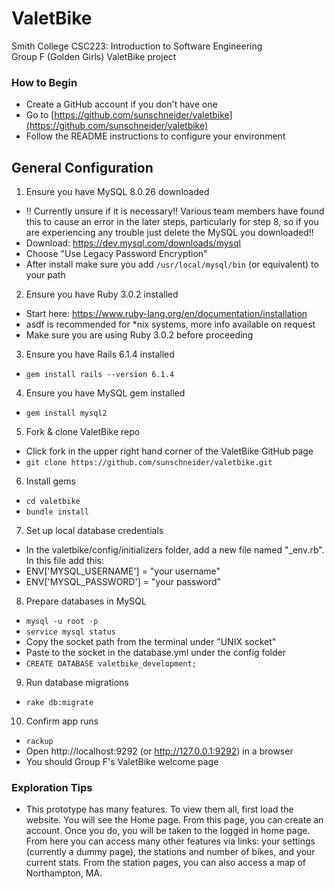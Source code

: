 # ValetBike

Smith College CSC223: Introduction to Software Engineering\
Group F (Golden Girls) ValetBike project


### How to Begin
* Create a GitHub account if you don't have one
* Go to [https://github.com/sunschneider/valetbike](https://github.com/sunschneider/valetbike)
* Follow the README instructions to configure your environment

## General Configuration
1. Ensure you have MySQL 8.0.26 downloaded 
* !! Currently unsure if it is necessary!! Various team members have found this to cause an error in the later steps, particularly for step 8, so if you are experiencing any trouble just delete the MySQL you downloaded!!
* Download: https://dev.mysql.com/downloads/mysql
* Choose "Use Legacy Password Encryption"
* After install make sure you add `/usr/local/mysql/bin` (or equivalent) to your path

2. Ensure you have Ruby 3.0.2 installed
* Start here: https://www.ruby-lang.org/en/documentation/installation
* asdf is recommended for *nix systems, more info available on request
* Make sure you are using Ruby 3.0.2 before proceeding

3. Ensure you have Rails 6.1.4 installed
* `gem install rails --version 6.1.4`

4. Ensure you have MySQL gem installed
* `gem install mysql2`

5. Fork & clone ValetBike repo
* Click fork in the upper right hand corner of the ValetBike GitHub page
* `git clone https://github.com/sunschneider/valetbike.git`

6. Install gems
* `cd valetbike`
* `bundle install`

7. Set up local database credentials 
* In the valetbike/config/initializers folder, add a new file named "_env.rb". In this file add this:
* ENV['MYSQL_USERNAME']   =   "your username"
* ENV['MYSQL_PASSWORD']   =   "your password"

8. Prepare databases in MySQL
* `mysql -u root -p`
* `service mysql status`
*  Copy the socket path from the terminal under "UNIX socket"
* Paste to the socket in the database.yml under the config folder 
* `CREATE DATABASE valetbike_development;`

9. Run database migrations
* `rake db:migrate`

10. Confirm app runs
* `rackup`
* Open http://localhost:9292 (or http://127.0.0.1:9292) in a browser
* You should Group F's ValetBike welcome page

### Exploration Tips
* This prototype has many features. To view them all, first load the website. You will see the Home page. From this page, you can create an account. Once you do, you will be taken to the logged in home page. From here you can access many other features via links: your settings (currently a dummy page), the stations and number of bikes, and your current stats. From the station pages, you can also access a map of Northampton, MA.
